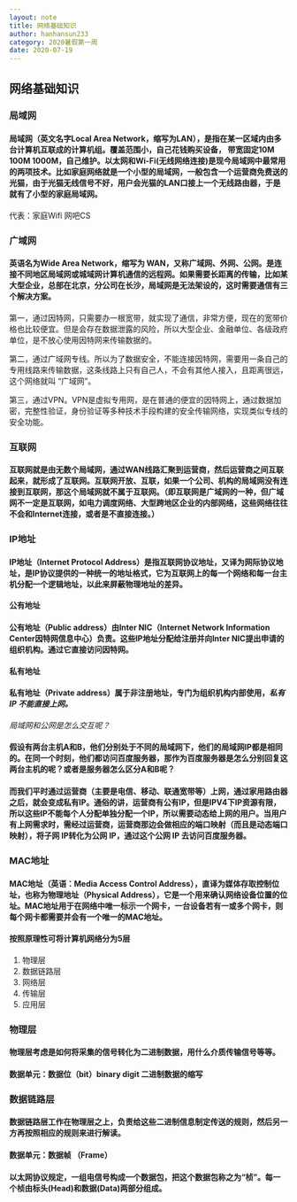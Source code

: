```yaml
---
layout: note
title: 网络基础知识
author: hanhansun233
category: 2020暑假第一周
date: 2020-07-19
---
```


## 网络基础知识

### 局域网

#### 局域网（英文名字Local Area Network，缩写为LAN），是指在某一区域内由多台计算机互联成的计算机组。覆盖范围小，自己花钱购买设备， 带宽固定10M 100M 1000M，自己维护。以太网和Wi-Fi(无线网络连接)是现今局域网中最常用的两项技术。比如家庭网络就是一个小型的局域网，一般包含一个运营商免费送的光猫，由于光猫无线信号不好，用户会光猫的LAN口接上一个无线路由器，于是就有了小型的家庭局域网。

代表：家庭Wifi 网吧CS

### 广域网

#### 英语名为Wide Area Network，缩写为 WAN，又称广域网、外网、公网。是连接不同地区局域网或城域网计算机通信的远程网。如果需要长距离的传输，比如某大型企业，总部在北京，分公司在长沙，局域网是无法架设的，这时需要通信有三个解决方案。

第一，通过因特网，只需要办一根宽带，就实现了通信，非常方便，现在的宽带价格也比较便宜。但是会存在数据泄露的风险，所以大型企业、金融单位、各级政府单位，是不放心使用因特网来传输数据的。

第二，通过广域网专线。所以为了数据安全，不能连接因特网，需要用一条自己的专用线路来传输数据，这条线路上只有自己人，不会有其他人接入，且距离很远，这个网络就叫 “广域网”。

第三，通过VPN。VPN是虚拟专用网，是在普通的便宜的因特网上，通过数据加密，完整性验证，身份验证等多种技术手段构建的安全传输网络，实现类似专线的安全功能。

### 互联网

#### 互联网就是由无数个局域网，通过WAN线路汇聚到运营商，然后运营商之间互联起来，就形成了互联网。互联网开放、互联，如果一个公司、机构的局域网没有连接到互联网，那这个局域网就不属于互联网。（即互联网是广域网的一种，但广域网不一定是互联网，如电力调度网络、大型跨地区企业的内部网络，这些网络往往不会和Internet连接，或者是不直接连接。）

### IP地址

#### IP地址（Internet Protocol Address）是指互联网协议地址，又译为网际协议地址，是IP协议提供的一种统一的地址格式，它为互联网上的每一个网络和每一台主机分配一个逻辑地址，以此来屏蔽物理地址的差异。

**公有地址**

#### 公有地址（Public address）由Inter NIC（Internet Network Information Center因特网信息中心）负责。这些IP地址分配给注册并向Inter NIC提出申请的组织机构。通过它直接访问因特网。

**私有地址**

#### 私有地址（Private address）属于非注册地址，专门为组织机构内部使用，*私有 IP 不能直接上网。*

*局域网和公网是怎么交互呢？*

#### 假设有两台主机A和B，他们分别处于不同的局域网下，他们的局域网IP都是相同的。在同一个时刻，他们都访问百度服务器，那作为百度服务器是怎么分别回复这两台主机的呢？或者是服务器怎么区分A和B呢？

#### 而我们平时通过运营商（主要是电信、移动、联通宽带等）上网，通过家用路由器之后，就会变成私有IP。通俗的讲，运营商有公有IP，但是IPV4下IP资源有限，所以这些IP不能每个人分配单独分配一个IP，所以需要动态给上网的用户。当用户有上网需求时，需经过运营商，运营商那边会做相应的端口映射（而且是动态端口映射），将子网 IP转化为公网 IP，通过这个公网 IP 去访问百度服务器。

### MAC地址

#### MAC地址（英语：Media Access Control Address），直译为媒体存取控制位址，也称为物理地址（Physical Address），它是一个用来确认网络设备位置的位址。MAC地址用于在网络中唯一标示一个网卡，一台设备若有一或多个网卡，则每个网卡都需要并会有一个唯一的MAC地址。

#### 按照原理性可将计算机网络分为5层
1. 物理层
2. 数据链路层
3. 网络层
4. 传输层
5. 应用层

### 物理层

#### 物理层考虑是如何将采集的信号转化为二进制数据，用什么介质传输信号等等。

#### 数据单元：数据位（bit）binary digit 二进制数据的缩写

### 数据链路层

#### 数据链路层工作在物理层之上，负责给这些二进制信息制定传送的规则，然后另一方再按照相应的规则来进行解读。

#### 数据单元：数据帧 （Frame）

#### 以太网协议规定，一组电信号构成一个数据包，把这个数据包称之为“桢”。每一个桢由标头(Head)和数据(Data)两部分组成。